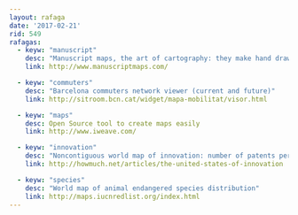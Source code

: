 ```yaml
---
layout: rafaga
date: '2017-02-21'
rid: 549
rafagas:
  - keyw: "manuscript"
    desc: "Manuscript maps, the art of cartography: they make hand drawn maps to be sold in the digital age"
    link: http://www.manuscriptmaps.com/

  - keyw: "commuters"
    desc: "Barcelona commuters network viewer (current and future)"
    link: http://sitroom.bcn.cat/widget/mapa-mobilitat/visor.html

  - keyw: "maps"
    desc: Open Source tool to create maps easily
    link: http://www.iweave.com/

  - keyw: "innovation"
    desc: "Noncontiguous world map of innovation: number of patents per 1000 inhabitants 1977-2015"
    link: http://howmuch.net/articles/the-united-states-of-innovation

  - keyw: "species"
    desc: "World map of animal endangered species distribution"
    link: http://maps.iucnredlist.org/index.html
---
```

